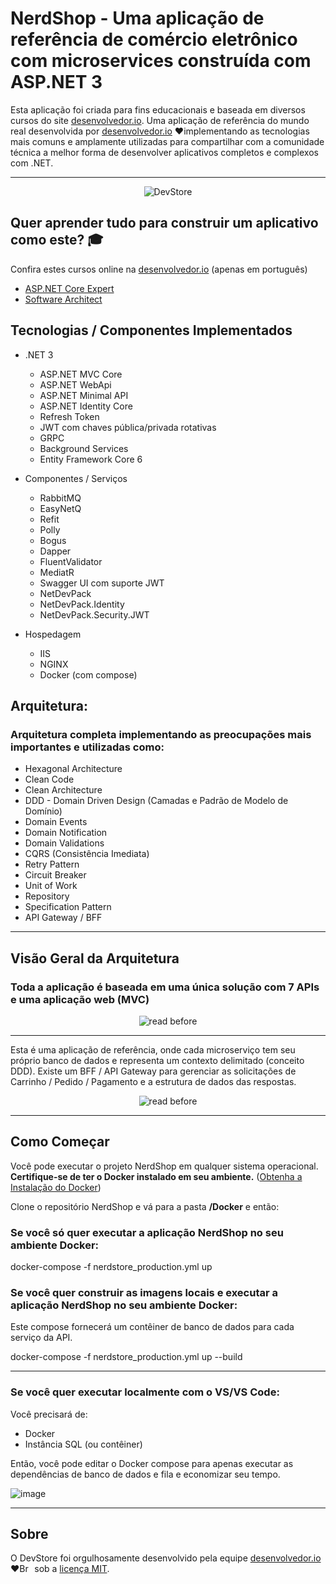 # NerdShop - Uma aplicação de referência de comércio eletrônico com microservices construída com ASP.NET 3

Esta aplicação foi criada para fins educacionais e baseada em diversos cursos do site [desenvolvedor.io](https://desenvolvedor.io/).
Uma aplicação de referência do mundo real desenvolvida por [desenvolvedor.io](https://desenvolvedor.io/) ❤️implementando as tecnologias mais comuns e amplamente utilizadas para compartilhar com a comunidade técnica a melhor forma de desenvolver aplicativos completos e complexos com .NET.

---

<p align="center">
    <img alt="DevStore" src="https://user-images.githubusercontent.com/5068797/164293734-a72fbeeb-0965-4413-a624-29e1c56c25df.png" />
</p>

## Quer aprender tudo para construir um aplicativo como este?  :mortar_board:
Confira estes cursos online na [desenvolvedor.io](https://desenvolvedor.io/) (apenas em português)

- [ASP.NET Core Expert](https://desenvolvedor.io/formacao/asp-net-core-expert)
- [Software Architect](https://desenvolvedor.io/formacao/arquiteto-de-software)

## Tecnologias / Componentes Implementados

- .NET 3
    - ASP.NET MVC Core
    - ASP.NET WebApi
    - ASP.NET Minimal API
    - ASP.NET Identity Core
    - Refresh Token
    - JWT com chaves pública/privada rotativas    
    - GRPC
    - Background Services
    - Entity Framework Core 6

- Componentes / Serviços
    - RabbitMQ
    - EasyNetQ
    - Refit 
    - Polly
    - Bogus
    - Dapper
    - FluentValidator
    - MediatR
    - Swagger UI com suporte JWT
    - NetDevPack
    - NetDevPack.Identity
    - NetDevPack.Security.JWT

- Hospedagem
    - IIS
    - NGINX
    - Docker (com compose)

## Arquitetura:

### Arquitetura completa implementando as preocupações mais importantes e utilizadas como:

- Hexagonal Architecture
- Clean Code
- Clean Architecture
- DDD - Domain Driven Design (Camadas e Padrão de Modelo de Domínio)
- Domain Events
- Domain Notification
- Domain Validations
- CQRS (Consistência Imediata)
- Retry Pattern
- Circuit Breaker
- Unit of Work
- Repository
- Specification Pattern
- API Gateway / BFF

---

## Visão Geral da Arquitetura

### Toda a aplicação é baseada em uma única solução com 7 APIs e uma aplicação web (MVC)
<p align="center">
    <img alt="read before" src="https://user-images.githubusercontent.com/5068797/161202409-edcf2f38-0714-4de5-927d-1a02be4501ec.png" />
</p>

---

Esta é uma aplicação de referência, onde cada microserviço tem seu próprio banco de dados e representa um contexto delimitado (conceito DDD).
Existe um BFF / API Gateway para gerenciar as solicitações de Carrinho / Pedido / Pagamento e a estrutura de dados das respostas.

<p align="center">
    <img alt="read before" src="https://user-images.githubusercontent.com/5068797/161207732-e4f67ce4-624d-4067-a756-67ee1bb553de.png" />
</p>

---

## Como Começar
Você pode executar o projeto NerdShop em qualquer sistema operacional. **Certifique-se de ter o Docker instalado em seu ambiente.** ([Obtenha a Instalação do Docker](https://docs.docker.com/get-docker/))

Clone o repositório NerdShop e vá para a pasta **/Docker** e então:

### Se você só quer executar a aplicação NerdShop no seu ambiente Docker:

docker-compose -f nerdstore_production.yml up

### Se você quer construir as imagens locais e executar a aplicação NerdShop no seu ambiente Docker:

Este compose fornecerá um contêiner de banco de dados para cada serviço da API.

docker-compose -f nerdstore_production.yml up --build

---

### Se você quer executar localmente com o VS/VS Code:

Você precisará de:

- Docker
- Instância SQL (ou contêiner)

Então, você pode editar o Docker compose para apenas executar as dependências de banco de dados e fila e economizar seu tempo.

![image](https://user-images.githubusercontent.com/5068797/161358024-bd5754b6-61e3-47f2-bd17-bd3c32ec4bdd.png)

---

## Sobre
O DevStore foi orgulhosamente desenvolvido pela equipe [desenvolvedor.io](https://desenvolvedor.io/) ❤️<img alt="Brasil" src="https://user-images.githubusercontent.com/5068797/161345649-c7184fdc-2bc3-42a9-8fb6-6ffee9c8f9c2.png" width="20" height="14" /> sob a [licença MIT](LICENSE).

